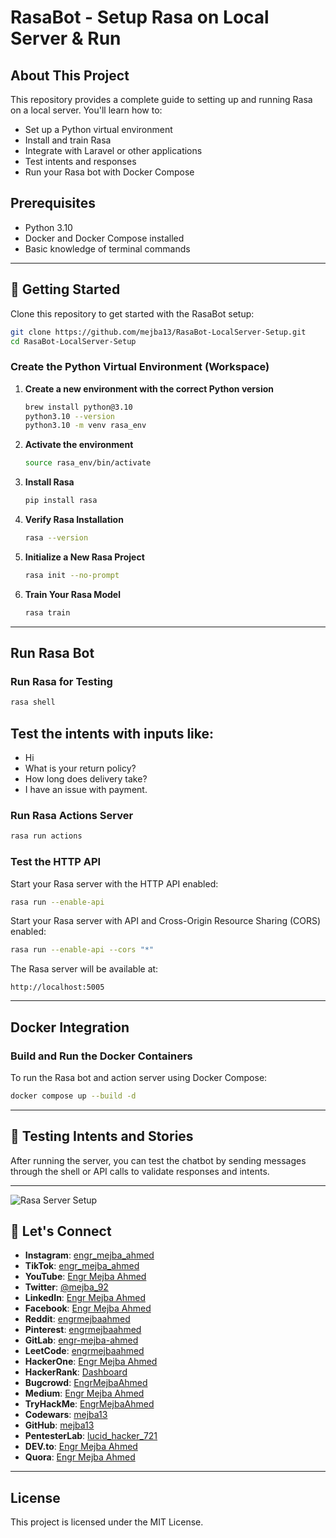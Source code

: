 
# RasaBot - Setup Rasa on Local Server & Run

## About This Project
This repository provides a complete guide to setting up and running Rasa on a local server. You'll learn how to:
- Set up a Python virtual environment
- Install and train Rasa
- Integrate with Laravel or other applications
- Test intents and responses
- Run your Rasa bot with Docker Compose

## Prerequisites
- Python 3.10
- Docker and Docker Compose installed
- Basic knowledge of terminal commands

---

## 🚀 Getting Started

Clone this repository to get started with the RasaBot setup:
```bash
git clone https://github.com/mejba13/RasaBot-LocalServer-Setup.git
cd RasaBot-LocalServer-Setup
```
### Create the Python Virtual Environment (Workspace)

1. **Create a new environment with the correct Python version**
   ```bash
   brew install python@3.10
   python3.10 --version
   python3.10 -m venv rasa_env
   ```

2. **Activate the environment**
   ```bash
   source rasa_env/bin/activate
   ```

3. **Install Rasa**
   ```bash
   pip install rasa
   ```

4. **Verify Rasa Installation**
   ```bash
   rasa --version
   ```

5. **Initialize a New Rasa Project**
   ```bash
   rasa init --no-prompt
   ```

6. **Train Your Rasa Model**
   ```bash
   rasa train
   ```

---

## Run Rasa Bot

### Run Rasa for Testing
```bash
rasa shell
```
## Test the intents with inputs like:
- Hi
- What is your return policy?
- How long does delivery take?
- I have an issue with payment.

### Run Rasa Actions Server
```bash
rasa run actions
```

### Test the HTTP API
Start your Rasa server with the HTTP API enabled:
```bash
rasa run --enable-api
```

Start your Rasa server with API and Cross-Origin Resource Sharing (CORS) enabled:
```bash
rasa run --enable-api --cors "*"
```

The Rasa server will be available at:
```text
http://localhost:5005
```

---

## Docker Integration

### Build and Run the Docker Containers
To run the Rasa bot and action server using Docker Compose:
```bash
docker compose up --build -d
```

---

## 🎯 Testing Intents and Stories
After running the server, you can test the chatbot by sending messages through the shell or API calls to validate responses and intents.

---

![Rasa Server Setup](https://s3.us-east-1.amazonaws.com/mejba.me/AI/only-rasa-server.png)


## 🔗 Let's Connect  

- **Instagram**: [engr_mejba_ahmed](https://www.instagram.com/engr_mejba_ahmed/)  
- **TikTok**: [engr_mejba_ahmed](https://www.tiktok.com/@engr_mejba_ahmed)  
- **YouTube**: [Engr Mejba Ahmed](https://www.youtube.com/channel/UCfLIuNxRfXT7HmvvB9Ld0SA)  
- **Twitter**: [@mejba_92](https://x.com/mejba_92)  
- **LinkedIn**: [Engr Mejba Ahmed](https://www.linkedin.com/in/engr-mejba-ahmed-795ab3165/)  
- **Facebook**: [Engr Mejba Ahmed](https://www.facebook.com/engrmejbaahmed/)  
- **Reddit**: [engrmejbaahmed](https://www.reddit.com/user/engrmejbaahmed/)  
- **Pinterest**: [engrmejbaahmed](https://www.pinterest.com/engrmejbaahmed/)  
- **GitLab**: [engr-mejba-ahmed](https://gitlab.com/engr-mejba-ahmed)  
- **LeetCode**: [engrmejbaahmed](https://leetcode.com/u/engrmejbaahmed/)  
- **HackerOne**: [Engr Mejba Ahmed](https://hackerone.com/engrmejbaahmed?type=user)  
- **HackerRank**: [Dashboard](https://www.hackerrank.com/dashboard)  
- **Bugcrowd**: [EngrMejbaAhmed](https://bugcrowd.com/EngrMejbaAhmed)  
- **Medium**: [Engr Mejba Ahmed](https://medium.com/@engr-mejba-ahmed)  
- **TryHackMe**: [EngrMejbaAhmed](https://tryhackme.com/r/p/EngrMejbaAhmed)  
- **Codewars**: [mejba13](https://www.codewars.com/users/mejba13)  
- **GitHub**: [mejba13](https://github.com/mejba13)  
- **PentesterLab**: [lucid_hacker_721](https://pentesterlab.com/profile/lucid_hacker_721)  
- **DEV.to**: [Engr Mejba Ahmed](https://dev.to/engrmejbaahmed)  
- **Quora**: [Engr Mejba Ahmed](https://www.quora.com/profile/Engr-Mejba-Ahmed)  

---

## License
This project is licensed under the MIT License.
